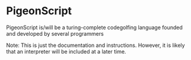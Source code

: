 # PigeonScript
PigeonScript is/will be a turing-complete codegolfing language founded and developed by several programmers

Note: This is just the documentation and instructions. However, it is likely that an interpreter will be included at a later time.
